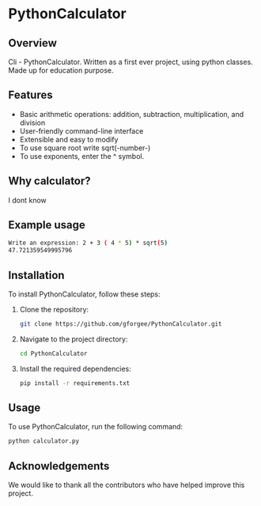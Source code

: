 # PythonCalculator

## Overview
Cli - PythonCalculator. Written as a first ever project, using python classes. Made up for education purpose.

## Features
- Basic arithmetic operations: addition, subtraction, multiplication, and division
- User-friendly command-line interface
- Extensible and easy to modify
- To use square root write sqrt(-number-)
- To use exponents, enter the ^ symbol.

## Why calculator?
I dont know

## Example usage 
```bash
Write an expression: 2 + 3 ( 4 * 5) * sqrt(5)
47.721359549995796
```


## Installation
To install PythonCalculator, follow these steps:
1. Clone the repository:
   ```bash
   git clone https://github.com/gforgee/PythonCalculator.git
   ```
2. Navigate to the project directory:
   ```bash
   cd PythonCalculator
   ```
3. Install the required dependencies:
   ```bash
   pip install -r requirements.txt
   ```

## Usage
To use PythonCalculator, run the following command:
```bash
python calculator.py
```


## Acknowledgements
We would like to thank all the contributors who have helped improve this project.


